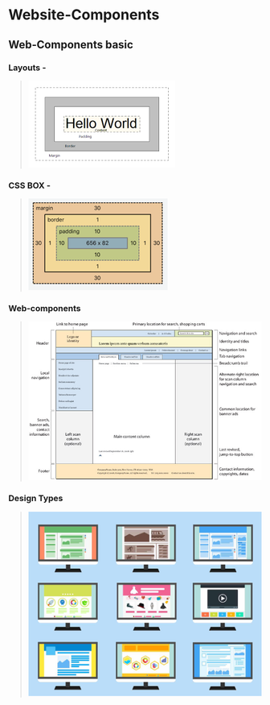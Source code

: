 # Website-Components
## Web-Components basic

### Layouts -
>![](https://github.com/shreyash00007/Website-Components/blob/main/Layout.png)

### CSS BOX -
>![](https://github.com/shreyash00007/Website-Components/blob/main/css%20box.png)

### Web-components
>![](https://github.com/shreyash00007/Website-Components/blob/main/Web-compoents.jpg)

### Design Types
>![](https://github.com/shreyash00007/Website-Components/blob/main/design.jpg)
